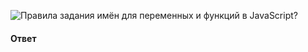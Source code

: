 ![Правила задания имён для переменных и функций в JavaScript?](https://youtu.be/lZNWrW39ELM?t=173)

#### Ответ